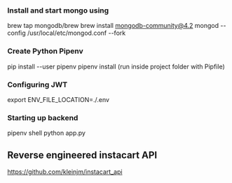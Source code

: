### Install and start mongo using 
brew tap mongodb/brew
brew install mongodb-community@4.2
mongod --config /usr/local/etc/mongod.conf --fork

### Create Python Pipenv 
pip install --user pipenv
pipenv install (run inside project folder with Pipfile)


### Configuring JWT
export ENV_FILE_LOCATION=./.env

### Starting up backend
pipenv shell
python app.py


## Reverse engineered instacart API
https://github.com/kleinjm/instacart_api

